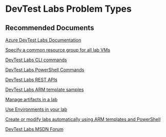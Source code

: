 <properties
    pageTitle="DevTest Labs Problem Types"
    description="List of references for common DevTest lab problem types."
    service="microsoft.devtestlab"
    resource="labs"
    authors="leovms"
    ms.author="leov"
    displayOrder="4"
    selfHelpType="resource"
    supportTopicIds=""
    resourceTags=""
    productPesIds=""
    cloudEnvironments="public"
    articleId="8aff36e6-7bc5-4b94-8b08-09c405823da9"
/>

# DevTest Labs Problem Types

## **Recommended Documents**
[Azure DevTest Labs Documentation](https://docs.microsoft.com/azure/lab-services/devtest-lab-overview)<br>

[Specify a common resource group for all lab VMs](https://docs.microsoft.com/azure/lab-services/resource-group-control)<br>

[DevTest Labs CLI commands](https://docs.microsoft.com/cli/azure/lab?view=azure-cli-latest)<br>

[DevTest Labs PowerShell Commands](https://docs.microsoft.com/powershell/module/azurerm.devtestlabs/?view=azurermps-6.13.0#devtest_labs)<br>

[DevTest Labs REST APIs](https://docs.microsoft.com/rest/api/dtl/)<br>

[DevTest Labs ARM template samples](https://github.com/Azure/azure-devtestlab/tree/master/Samples)<br>

[Manage artifacts in a lab](https://docs.microsoft.com/azure/lab-services/devtest-lab-mandatory-artifacts)<br>

[Use Environments in your lab](https://docs.microsoft.com/azure/lab-services/devtest-lab-create-environment-from-arm)<br>

[Create or modify labs automatically using ARM templates and PowerShell](https://docs.microsoft.com/azure/lab-services/devtest-lab-use-arm-and-powershell-for-lab-resources)<br>

[DevTest Labs MSDN Forum](https://social.msdn.microsoft.com/Forums/home?forum=AzureDevTestLabs&filter=unanswered&sort=lastpostdesc)<br>
